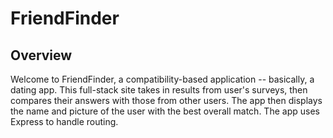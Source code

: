 # FriendFinder

## Overview 

Welcome to FriendFinder, a compatibility-based application -- basically, a dating app. This full-stack site takes in results from user's surveys, then compares their answers with those from other users. The app then displays the name and picture of the user with the best overall match. The app uses Express to handle routing. 
